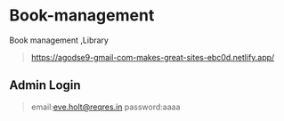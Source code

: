 # Book-management
Book management ,Library
>https://agodse9-gmail-com-makes-great-sites-ebc0d.netlify.app/
## Admin Login
>email:eve.holt@reqres.in
>password:aaaa
